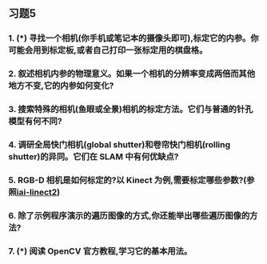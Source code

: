 ## 习题5

### 1. (*) 寻找一个相机(你手机或笔记本的摄像头即可),标定它的内参。你可能会用到标定板,或者自己打印一张标定用的棋盘格。


### 2. 叙述相机内参的物理意义。如果一个相机的分辨率变成两倍而其他地方不变,它的内参如何变化?


### 3. 搜索特殊的相机(鱼眼或全景)相机的标定方法。它们与普通的针孔模型有何不同?



### 4. 调研全局快门相机(global shutter)和卷帘快门相机(rolling shutter)的异同。它们在 SLAM 中有何优缺点?


### 5. RGB-D 相机是如何标定的?以 Kinect 为例,需要标定哪些参数?(参照[iai-linect2](https://github.com/code-iai/iai_kinect2.))


### 6. 除了示例程序演示的遍历图像的方式,你还能举出哪些遍历图像的方法?



### 7. (*) 阅读 OpenCV 官方教程,学习它的基本用法。